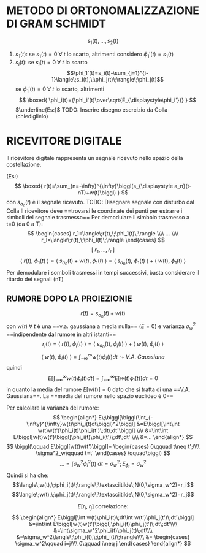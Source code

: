 # METODO DI ORTONOMALIZZAZIONE DI GRAM SCHMIDT

$$s_1(t), ..., s_2(t)$$
1) $s_1(t)$: se $s_1(t)=0\;\forall\;t$ lo scarto, altrimenti considero $\phi_1'(t)=s_1(t)$ 
2) $s_i(t)$: se $s_i(t)=0\;\forall\;t$ lo scarto$$\phi_1'(t)=s_i(t)-\sum_{j=1}^{i-1}\langle\;s_i(t),\;\phi_j(t)\;\rangle\;\phi_j(t)$$
   se $\phi_1'(t)=0\;\forall\;t$ lo scarto, altrimenti
   $$
\boxed{
   \phi_i(t)={\phi_i'(t)\over\sqrt{E_{\displaystyle\phi_i'}}}
}
$$
$\underline{Es:}$
TODO: Inserire disegno esercizio da Colla (chiediglielo)

# RICEVITORE DIGITALE

Il ricevitore digitale rappresenta un segnale ricevuto nello spazio della costellazione.

(Es:)
$$
\boxed{
	r(t)=\sum_{n=-\infty}^{\infty}\biggl(s_{\displaystyle a_n}(t-nT)+w(t)\biggl)
}
$$ con $s_{a_n}(t)$ è il segnale ricevuto.
TODO: Disegnare segnale con disturbo dal Colla
Il ricevitore deve ==trovarsi le coordinate dei punti per estrarre i simboli del segnale trasmesso==
Per demodulare il simbolo trasmesso a t=0 (da 0 a T):
$$
\begin{cases}
r_1=\langle\;r(t),\;\phi_1(t)\;\rangle \\\\
... \\\\
r_I=\langle\;r(t),\;\phi_I(t)\;\rangle
\end{cases}
$$
$$[\;r_1, ..., r_I\;]$$
$$\langle\;r(t),\;\phi_1(t)\;\rangle=\langle\;s_{a_0}(t)+w(t),\;\phi_1(t)\;\rangle=\langle\;s_{a_0}(t),\;\phi_1(t)\;\rangle+\langle\;w(t),\;\phi_1(t)\;\rangle$$
Per demodulare i somboli trasmessi in tempi successivi, basta considerare il ritardo dei segnali (nT)

## RUMORE DOPO LA PROIEZIONIE
$$r(t)=s_{\displaystyle a_0}(t)+w(t)$$
con $w(t)\;\forall\;t$ è una ==v.a. gaussiana a media nulla== ($E=0$) e varianza $\sigma^2_w$ ==indipendente dal rumore in altri istanti==
	$$r_i(t)=\langle\;r(t),\;\phi_i(t)\;\rangle=\langle\;s_{\displaystyle a_0}(t),\;\phi_i(t)\;\rangle+\langle\;w(t),\;\phi_i(t)\;\rangle$$
$$\langle\;w(t),\;\phi_i(t)\;\rangle=\int_{-\infty}^{\infty}w(t)\phi_i(t)dt\leadsto V.A.\;Gaussiana$$
quindi$$E\biggl[\int_{-\infty}^{\infty}w(t)\phi_i(t)dt\biggl]=\int_{-\infty}^{\infty}E\biggl[w(t)\phi_i(t)\biggl]dt=0$$in quanto la media del rumore $E[w(t)]=0$ dato che si tratta di una ==V.A. Gaussiana==.
La ==media del rumore nello spazio euclideo è 0==

Per calcolare la varianza del rumore:
$$
\begin{align*}
E\;\biggl[\biggl(\int_{-\infty}^{\infty}w(t)\phi_i(t)dt\biggl)^2\biggl]
&=E\biggl[\int\int w(t)w(t')\phi_i(t)\phi_i(t')\;dt\;dt'\biggl] \\\\
&=\int\int E\biggl[w(t)w(t')\biggl]\phi_i(t)\phi_i(t')\;dt\;dt' \\\\
&=...
\end{align*}
$$
$$
\biggl(\qquad
E\biggl[w(t)w(t')\biggl]=
\begin{cases}
0\qquad t\neq t';\\\\
\sigma^2_w\qquad t=t'
\end{cases}
\qquad\biggl)
$$
$$...=\int\sigma^2_w\phi_i^2(t)\;dt=\sigma_w^2;E_{\phi_i}=\sigma_w^2$$
Quindi si ha che:
$$\langle\;w(t),\;\phi_i(t)\;\rangle\;\textasciitilde\;N(0,\sigma_w^2)=r_i$$
$$\langle\;w(t),\;\phi_j(t)\;\rangle\;\textasciitilde\;N(0,\sigma_w^2)=r_j$$

$$E\biggl[r_i,\;r_j\biggl]\;\mbox{correlazione}:$$
$$
\begin{align*}
E\biggl[\int w(t)\phi_i(t)\;dt\int w(t')\phi_j(t')\;dt'\biggl]
&=\int\int E\biggl[w(t)w(t')\biggl]\phi_i(t)\phi_j(t')\;dt\;dt'\\\\
&=\int\sigma_w^2\phi_i(t)\phi_j(t)\;dt\\\\
&=\sigma_w^2\langle\;\phi_i(t),\;\phi_j(t)\;\rangle\\\\
&=
\begin{cases}
\sigma_w^2\qquad i=j\\\\
0\qquad i\neq j
\end{cases}
\end{align*}
$$